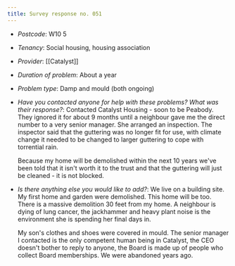 ```yaml
---
title: Survey response no. 051
---
```


- *Postcode*: W10 5  
- *Tenancy*: Social housing, housing association  
- *Provider*: [[Catalyst]]  
- *Duration of problem*: About a year  
- *Problem type*: Damp and mould (both ongoing)  
- *Have you contacted anyone for help with these problems? What was their response?*: Contacted Catalyst Housing - soon to be Peabody. They ignored it for about 9 months until a neighbour gave me the direct number to a very senior manager. She arranged an inspection. The inspector said that the guttering was no longer fit for use, with climate change it needed to be changed to larger guttering to cope with torrential rain.  
    
  Because my home will be demolished within the next 10 years we've been told that it isn't worth it to the trust and that the guttering will just be cleaned - it is not blocked.  
- *Is there anything else you would like to add?*: We live on a building site. My first home and garden were demolished. This home will be too. There is a massive demolition 30 feet from my home. A neighbour is dying of lung cancer, the jackhammer and heavy plant noise is the environment she is spending her final days in.  
    
  My son's clothes and shoes were covered in mould. The senior manager I contacted is the only competent human being in Catalyst, the CEO doesn't bother to reply to anyone, the Board is made up of people who collect Board memberships. We were abandoned years ago.